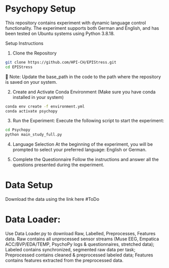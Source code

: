 # Psychopy Setup

This repository contains experiment with dynamic language control functionality. The experiment supports both German and English, and has been tested on Ubuntu systems using Python 3.8.18.

Setup Instructions
1. Clone the Repository
```bash
git clone https://github.com/HPI-CH/EPIStress.git
cd EPIStress
```
📌 Note: Update the base_path in the code to the path where the repository is saved on your system. 

2. Create and Activate Conda Environment (Make sure you have conda installed in your system)
 ```bash
conda env create -f environment.yml
conda activate psychopy
```


3. Run the Experiment:
Execute the following script to start the experiment:
```bash
cd Psychopy
python main_study_full.py
```
4. Language Selection
At the beginning of the experiment, you will be prompted to select your preferred language: English or German.

5. Complete the Questionnaire
Follow the instructions and answer all the questions presented during the experiment.


# Data Setup
Download the data using the link here #ToDo

# Data Loader:

Use Data Loader.py to download Raw, Labelled, Preprocesses, Features data. Raw contains all unprocessed sensor streams (Muse EEG, Empatica ACC/BVP/EDA/TEMP, PsychoPy logs & questionnaires, stretched data); Labeled contains synchronized, segmented raw data per task; Preprocessed contains cleaned & preprocessed labeled data; Features contains features extracted from the preprocessed data.








